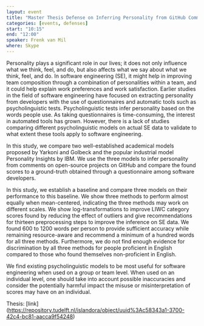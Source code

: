 ```yaml
---
layout: event
title: "Master Thesis Defense on Inferring Personality from GitHub Communication Data: Promises & Perils"
categories: [events, defenses]
start: "10:15"
end: "12:00"
speaker: Frenk van Mil
where: Skype
---
```


Personality plays a significant role in our lives; it does not only influence what we think, feel, and do, but also affects what we say about what we think, feel, and do. In software engineering (SE), it might help in improving team composition through a combination of personalities within a team, and it could help explain work preferences and work satisfaction. Earlier studies in the field of software engineering have focused on extracting personality from developers with the use of questionnaires and automatic tools such as psycholinguistic tests. Psycholinguistic tests infer personality based on the words people use. As taking questionnaires is time-consuming, the interest in automated tools has grown. However, there is a lack of studies comparing different psycholinguistic models on actual SE data to validate to what extent these tools apply to software engineering.

In this study, we compare two well-established academical models proposed by Yarkoni and Golbeck and the popular industrial model Personality Insights by IBM. We use the three models to infer personality from comments on open-source projects on GitHub and compare the found scores to a ground-truth obtained through a questionnaire among software developers.

In this study, we establish a baseline and compare three models on their performance to this baseline. We show three methods to perform almost equally when mean-centered, indicating the three methods may work on different scales. We show log-transformations to improve LIWC category scores found by reducing the effect of outliers and give recommendations for thirteen preprocessing steps to improve the inference on SE data. We found 600 to 1200 words per person to provide sufficient accuracy while remaining resource-aware and recommend a minimum of a hundred words for all three methods. Furthermore, we do not find enough evidence for discrimination by all three methods for people proficient in English compared to those who found themselves non-proficient in English.

We find existing psycholinguistic models to be most useful for software engineering when used on a group or team level. When used on an individual level, one should take into account possible inaccuracies and consider the potentially harmful impact the misuse or misinterpretation of scores may have on an individual.

Thesis: [link] (https://repository.tudelft.nl/islandora/object/uuid%3Ac58343a1-3700-42c4-bc81-aacca9f54248)
